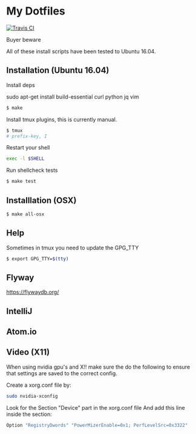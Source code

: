 # My Dotfiles

[![Travis CI](https://travis-ci.org/icirellik/dotfiles.svg?branch=master)](https://travis-ci.org/icirellik/dotfiles)

Buyer beware

All of these install scripts have been tested to Ubuntu 16.04.

## Installation (Ubuntu 16.04)

Install deps

sudo apt-get install build-essential curl python jq vim

```sh
$ make
```

Install tmux plugins, this is currently manual.

```sh
$ tmux
# prefix-key, I
```

Restart your shell

```sh
exec -l $SHELL
```

Run shellcheck tests

```sh
$ make test
```

## Installlation (OSX)

```sh
$ make all-osx
```

## Help

Sometimes in tmux you need to update the GPG_TTY

```sh
$ export GPG_TTY=$(tty)
```

## Flyway

https://flywaydb.org/

## IntelliJ

## Atom.io

## Video (X11)

When using nvidia gpu's and X!! make sure the do the following to ensure that
settings are saved to the correct config.

Create a xorg.conf file by:

```sh
sudo nvidia-xconfig
```

Look for the Section "Device" part in the xorg.conf file And add this line
inside the section:

```sh
Option "RegistryDwords" "PowerMizerEnable=0x1; PerfLevelSrc=0x3322"
```
